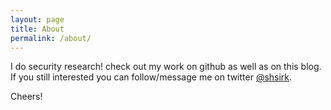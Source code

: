 ```yaml
---
layout: page
title: About
permalink: /about/
---
```

I do security research! check out my work on github as well as on this blog. If you still interested you can follow/message me on twitter [@shsirk](https://github.com/shsirk).

Cheers!
